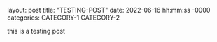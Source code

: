 layout: post
title: "TESTING-POST"
date: 2022-06-16 hh:mm:ss -0000
categories: CATEGORY-1 CATEGORY-2


this is  a testing post 
